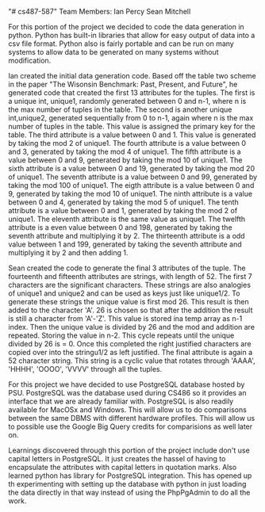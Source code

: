 "# cs487-587" 
Team Members:
Ian Percy
Sean Mitchell

For this portion of the project we decided to code the data generation in python.  Python has built-in libraries that allow for easy output of data into a csv file format.  Python also is fairly portable and can be run on many systems to allow data to be generated on many systems without modification.

Ian created the initial data generation code.  Based off the table two scheme in the paper "The Wisonsin Benchmark: Past, Present, and Future", he generated code that created the first 13 attributes for the tuples.  The first is a unique int, unique1, randomly generated between 0 and n-1, where n is the max number of tuples in the table.  The second is another unique int,unique2, generated sequentially from 0 to n-1, again where n is the max number of tuples in the table.  This value is assigned the primary key for the table.  The third attribute is a value between 0 and 1.  This value is generated by taking the mod 2 of unique1.  The fourth attribute is a value between 0 and 3, generated by taking the mod 4 of unique1.  The fifth attribute is a value between 0 and 9, generated by taking the mod 10 of unique1. The sixth attribute is a value between 0 and 19, generated by taking the mod 20 of unique1.  The seventh attribute is a value between 0 and 99, generated by taking the mod 100 of unique1.  The eigth attribute is a value between 0 and 9, generated by taking the mod 10 of unique1.  The ninth attribute is a value between 0 and 4, generated by taking the mod 5 of unique1.  The tenth attribute is a value between 0 and 1, generated by taking the mod 2 of unique1.  The eleventh attribute is the same value as unique1.  The twelfth attribute is a even value between 0 and 198, generated by taking the seventh attribute and multiplying it by 2.  The thirteenth attribute is a odd value between 1 and 199, generated by taking the seventh attribute and multiplying it by 2 and then adding 1. 

Sean created the code to generate the final 3 attributes of the tuple.  The fourteenth and fifteenth attributes are strings, with length of 52.  The first 7 characters are the significant characters.  These strings are also analogies of unique1 and unique2 and can be used as keys just like unique1/2.  To generate these strings the unique value is first mod 26.  This result is then added to the character 'A'.  26 is chosen so that after the addition the result is still a character from 'A'-'Z'.  This value is stored ina  temp array as n-1 index. Then the unique value is divided by 26 and the mod and addition are repeated.  Storing the value in n-2.  This cycle repeats until the unique divided by 26 is = 0.  Once this completed the right justified characters are copied over into the stringu1/2 as left justified.  The final attribute is again a 52 character string.  This string is a cyclic value that rotates through 'AAAA', 'HHHH', 'OOOO', 'VVVV' through all the tuples.

For this project we have decided to use PostgreSQL database hosted by PSU. PostgreSQL was the database used during CS486 so it provides an interface that we are already familiar with.  PostgreSQL is also readily available for MacOSx and Windows.  This will allow us to do comparisons between the same DBMS with different hardware profiles.  This will allow us to possible use the Google Big Query credits for comparisions as well later on.

Learnings discovered through this portion of the project include don't use capital letters in PostgreSQL.  It just creates the hassel of having to encapsulate the attributes with capital letters in quotation marks.  Also learned python has library for PostgreSQL integration.  This has opened up th experimenting with setting up the database with python in just loading the data directly in that way instead of using the PhpPgAdmin to do all the work.
